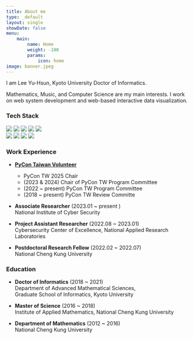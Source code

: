 ```yaml
---
title: About me
type: _default
layout: single
showDate: false
menu:
    main:
        name: Home
        weight: -100
        params:
            icon: home
image: banner.jpeg
---
```


I am Lee Yu-Hsun, Kyoto University Doctor of Informatics.

Mathematics, Music, and Computer Science are my main interests. I work on web system development and web-based interactive data visualization.

### Tech Stack

![](https://img.shields.io/badge/-Python-05122A?style=flat&logo=python) 
![](https://img.shields.io/badge/-JavaScript-05122A?style=flat&logo=javascript) 
![](https://img.shields.io/badge/-Node.js-05122A?style=flat&logo=node.js)
![](https://img.shields.io/badge/-C-05122A?style=flat&logo=C) 
![](https://img.shields.io/badge/-C++-05122A?style=flat&logo=C%2B%2B)  
![](https://img.shields.io/badge/-MySQL-05122A?style=flat&logo=mysql)
![](https://img.shields.io/badge/-Django-05122A?style=flat&logo=django) 
![](https://img.shields.io/badge/-Arduino-05122A?style=flat&logo=arduino) 
![](https://img.shields.io/badge/-Raspberry%20Pi-05122A?style=flat&logo=raspberry%20pi)

### Work Experience

- [**PyCon Taiwan Volunteer**](<https://tw.pycon.org/>)

  - PyCon TW 2025 Chair
  - (2023 & 2024) Chair of PyCon TW Program Committee
  - (2022 ~ present) PyCon TW Program Committee
  - (2018 ~ present) PyCon TW Review Committe

- **Associate Researcher** (2023.01 ~ present )
  <br>National Institute of Cyber Security
- **Project Assistant Researcher** (2022.08 ~ 2023.01)
  <br>Cybersecurity Center of Excellence, National Applied Research Laboratories
- **Postdoctoral Research Fellow** (2022.02 ~ 2022.07)
  <br>National Cheng Kung University

### Education

- **Doctor of Informatics** (2018 ~ 2021)<br>
  Department of Advanced Mathematical Sciences,  <br>
  Graduate School of Informatics, Kyoto University

- **Master of Science** (2016 ~ 2018)<br>
  Institute of Applied Mathematics, National Cheng Kung University
- **Department of Mathematics** (2012 ~ 2016)<br>
  National Cheng Kung University
